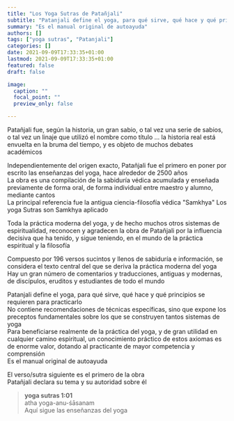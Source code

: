 ```yaml
---
title: "Los Yoga Sutras de Patañjali"
subtitle: "Patanjali define el yoga, para qué sirve, qué hace y qué principios se requieren para practicarlo"
summary: "Es el manual original de autoayuda"
authors: []
tags: ["yoga sutras", "Patanjali"]
categories: []
date: 2021-09-09T17:33:35+01:00
lastmod: 2021-09-09T17:33:35+01:00
featured: false
draft: false

image:
  caption: ""
  focal_point: ""
  preview_only: false

---
```

Patañjali fue, según la historia, un gran sabio, o tal vez una serie de sabios, o tal vez un linaje que utilizó el nombre como título ... la historia real está envuelta en la bruma del tiempo, y es objeto de muchos debates académicos

Independientemente del origen exacto, Patañjali fue el primero en poner por escrito las enseñanzas del yoga, hace alrededor de 2500 años\
La obra es una compilación de la sabiduría védica acumulada y enseñada previamente de forma oral, de forma individual entre maestro y alumno, mediante cantos\
La principal referencia fue la antigua ciencia-filosofía védica "Samkhya"
Los yoga Sutras son Samkhya aplicado

Toda la práctica moderna del yoga, y de hecho muchos otros sistemas de espiritualidad, reconocen y agradecen la obra de Patañjali por la influencia decisiva que ha tenido, y sigue teniendo, en el mundo de la práctica espiritual y la filosofía

Compuesto por 196 versos sucintos y llenos de sabiduría e información, se considera el texto central del que se deriva la práctica moderna del yoga\
Hay un gran número de comentarios y traducciones, antiguas y modernas, de discípulos, eruditos y estudiantes de todo el mundo

Patanjali define el yoga, para qué sirve, qué hace y qué principios se requieren para practicarlo\
No contiene recomendaciones de técnicas específicas, sino que expone los preceptos fundamentales sobre los que se construyen tantos sistemas de yoga\
Para beneficiarse realmente de la práctica del yoga, y de gran utilidad en cualquier camino espiritual, un conocimiento práctico de estos axiomas es de enorme valor, dotando al practicante de mayor competencia y comprensión\
Es el manual original de autoayuda

El verso/sutra siguiente es el primero de la obra\
Patañjali declara su tema y su autoridad sobre él

>**yoga sutras 1:01**\
>atha yoga-anu-śāsanam\
>Aquí sigue las enseñanzas del yoga

